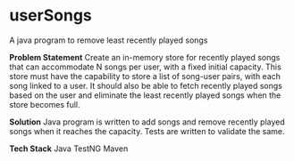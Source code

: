 # userSongs
A java program to remove least recently played songs

**Problem Statement**
Create an in-memory store for recently played songs that can accommodate N songs per user, with a fixed initial capacity. This store must have the capability to store a list of song-user pairs, with each song linked to a user. It should also be able to fetch recently played songs based on the user and eliminate the least recently played songs when the store becomes full.

**Solution**
Java program is written to add songs and remove recently played songs when it reaches the capacity.
Tests are written to validate the same.

**Tech Stack**
Java TestNG Maven
